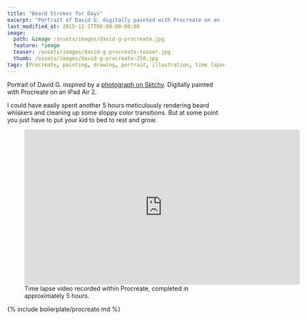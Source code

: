 ```yaml
---
title: "Beard Strokes for Days"
excerpt: "Portrait of David G. digitally painted with Procreate on an iPad."
last_modified_at: 2015-12-27T00:00:00-00:00
image: 
  path: &image /assets/images/david-g-procreate.jpg
  feature: *image
  teaser: /assets/images/david-g-procreate-teaser.jpg
  thumb: /assets/images/david-g-procreate-250.jpg
tags: [Procreate, painting, drawing, portrait, illustration, time lapse, beard, Sktchy]
---
```


Portrait of David G. inspired by a [photograph on Sktchy](http://sktchy.com/CIyk0D). Digitally painted with Procreate on an iPad Air 2.

I could have easily spent another 5 hours meticulously rendering beard whiskers and cleaning up some sloppy color transitions. But at some point you just have to put your kid to bed to rest and grow.

<figure>
  <iframe width="640" height="360" src="https://www.youtube-nocookie.com/embed/oekapLJEWfs?controls=0&amp;showinfo=0" frameborder="0" allowfullscreen></iframe>
  <figcaption>Time lapse video recorded within Procreate, completed in approximately 5 hours.</figcaption>
</figure>

{% include boilerplate/procreate.md %}
